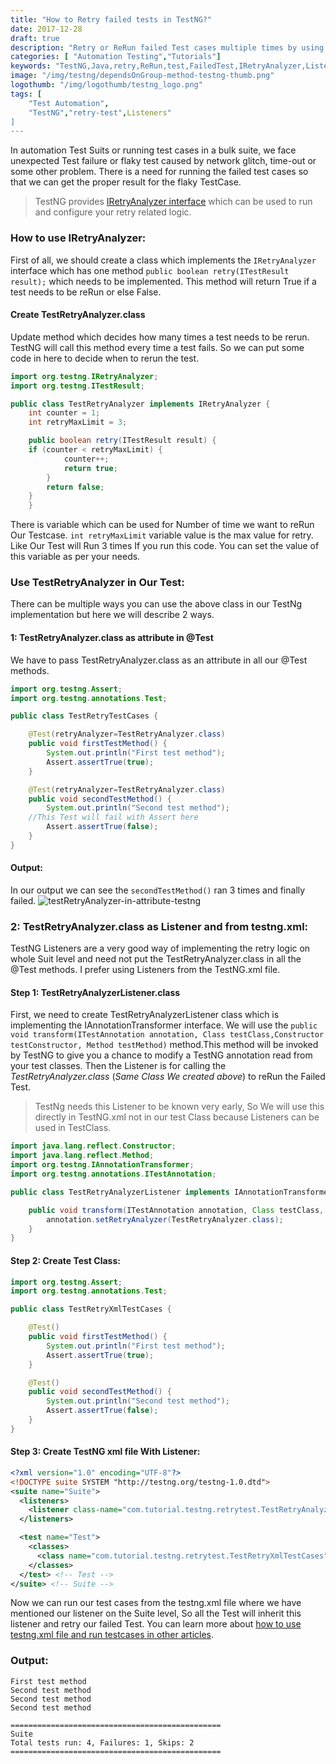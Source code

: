 ```yaml
---
title: "How to Retry failed tests in TestNG?"
date: 2017-12-28
draft: true
description: "Retry or ReRun failed Test cases multiple times by using IRetryAnalyzer Interface. The article explains ways to rerun the TestNG tests when they are failed."
categories: [ "Automation Testing","Tutorials"]
keywords: "TestNG,Java,retry,ReRun,test,FailedTest,IRetryAnalyzer,Listener"
image: "/img/testng/dependsOnGroup-method-testng-thumb.png"
logothumb: "/img/logothumb/testng_logo.png"
tags: [
    "Test Automation",
    "TestNG","retry-test",Listeners"
]
---
```

In automation Test Suits or running test cases in a bulk suite, we face unexpected Test failure or flaky test caused by network glitch, time-out or some other problem. There is a need for running the failed test cases so that we can get the proper result for the flaky TestCase.

>TestNG provides [IRetryAnalyzer interface](http://static.javadoc.io/org.testng/testng/6.11/org/testng/IRetryAnalyzer.html) which can be used to run and configure your retry related logic.

### How to use IRetryAnalyzer:
First of all, we should create a class which implements the `IRetryAnalyzer` interface which has one method `public boolean retry(ITestResult result);` which needs to be implemented. This method will return True if a test needs to be reRun or else False.

#### Create TestRetryAnalyzer.class
Update method which decides how many times a test needs to be rerun. TestNG will call this method every time a test fails. So we can put some code in here to decide when to rerun the test.
```Java
import org.testng.IRetryAnalyzer;
import org.testng.ITestResult;

public class TestRetryAnalyzer implements IRetryAnalyzer {
    int counter = 1;
    int retryMaxLimit = 3;

    public boolean retry(ITestResult result) {
    if (counter < retryMaxLimit) {
            counter++;
            return true;
        }
        return false;
    }
    }
```
There is variable which can be used for Number of time we want to reRun Our Testcase. `int retryMaxLimit` variable value is the max value for retry. Like Our Test will Run 3 times If you run this code. You can set the value of this variable as per your needs.

### Use TestRetryAnalyzer in Our Test:
 There can be multiple ways you can use the above class in our TestNg implementation but here we will describe 2 ways.

#### 1: TestRetryAnalyzer.class as attribute in @Test
We have to pass TestRetryAnalyzer.class as an attribute in all our @Test methods.
```Java
import org.testng.Assert;
import org.testng.annotations.Test;

public class TestRetryTestCases {

    @Test(retryAnalyzer=TestRetryAnalyzer.class)
    public void firstTestMethod() {
        System.out.println("First test method");
        Assert.assertTrue(true);
    }

    @Test(retryAnalyzer=TestRetryAnalyzer.class)
    public void secondTestMethod() {
        System.out.println("Second test method");
    //This Test will fail with Assert here
        Assert.assertTrue(false);
    }
}
```
#### Output:
In our output we can see the `secondTestMethod()` ran 3 times and finally failed.
![testRetryAnalyzer-in-attribute-testng](/img/testng/testRetryAnalyzer-in-attribute-testng.png)

### 2: TestRetryAnalyzer.class as Listener and from testng.xml:
TestNG Listeners are a very good way of implementing the retry logic on whole Suit level and need not put the TestRetryAnalyzer.class in all the @Test methods. I prefer using Listeners from the TestNG.xml file.

#### Step 1: TestRetryAnalyzerListener.class
First, we need to create TestRetryAnalyzerListener class which is implementing the IAnnotationTransformer interface. We will use the `public void transform(ITestAnnotation annotation, Class testClass,Constructor testConstructor, Method testMethod)` method.This method will be invoked by TestNG to give you a chance to modify a TestNG annotation read from your test classes. Then the Listener is for calling the *TestRetryAnalyzer.class* (*Same Class We created above*) to reRun the Failed Test.

>TestNg needs this Listener to be known very early, So We will use this directly in TestNG.xml not in our test Class because Listeners can be used in TestClass.

```Java
import java.lang.reflect.Constructor;
import java.lang.reflect.Method;
import org.testng.IAnnotationTransformer;
import org.testng.annotations.ITestAnnotation;

public class TestRetryAnalyzerListener implements IAnnotationTransformer {

    public void transform(ITestAnnotation annotation, Class testClass, Constructor testConstructor, Method testMethod) {
        annotation.setRetryAnalyzer(TestRetryAnalyzer.class);
    }
}
```
#### Step 2: Create Test Class:
```Java
import org.testng.Assert;
import org.testng.annotations.Test;

public class TestRetryXmlTestCases {

    @Test()
    public void firstTestMethod() {
        System.out.println("First test method");
        Assert.assertTrue(true);
    }

    @Test()
    public void secondTestMethod() {
        System.out.println("Second test method");
        Assert.assertTrue(false);
    }
}
```
#### Step 3: Create TestNG xml file With Listener:
```xml
<?xml version="1.0" encoding="UTF-8"?>
<!DOCTYPE suite SYSTEM "http://testng.org/testng-1.0.dtd">
<suite name="Suite">
  <listeners>
    <listener class-name="com.tutorial.testng.retrytest.TestRetryAnalyzerListener" />
  </listeners>

  <test name="Test">
    <classes>
      <class name="com.tutorial.testng.retrytest.TestRetryXmlTestCases"/>
    </classes>
  </test> <!-- Test -->
</suite> <!-- Suite -->
```
Now we can run our test cases from the testng.xml file where we have mentioned our listener on the Suite level, So all the Test will inherit this listener and retry our failed Test. You can learn more about [how to use testng.xml file and run testcases in other articles](https://www.pawangaria.com/post/testng/what-is-testng-xml-file/).

### Output:
```Text
First test method
Second test method
Second test method
Second test method

===============================================
Suite
Total tests run: 4, Failures: 1, Skips: 2
===============================================
```

